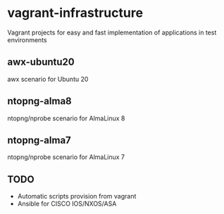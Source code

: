 # vagrant-infrastructure
Vagrant projects for easy and fast implementation of applications in test environments

## awx-ubuntu20
awx scenario for Ubuntu 20

## ntopng-alma8
ntopng/nprobe scenario for AlmaLinux 8

## ntopng-alma7
ntopng/nprobe scenario for AlmaLinux 7

## TODO
- Automatic scripts provision from vagrant
- Ansible for CISCO IOS/NXOS/ASA
